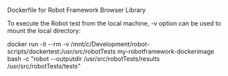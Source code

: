 Dockerfile for Robot Framework Browser Library

To execute the Robot test from the local machine, -v option can be used to mount the local directory:

docker run -it --rm -v /mnt/c/Development/robot-scripts/dockertest:/usr/src/robotTests my-robotframework-dockerimage bash -c "robot --outputdir /usr/src/robotTests/results  /usr/src/robotTests/tests"
